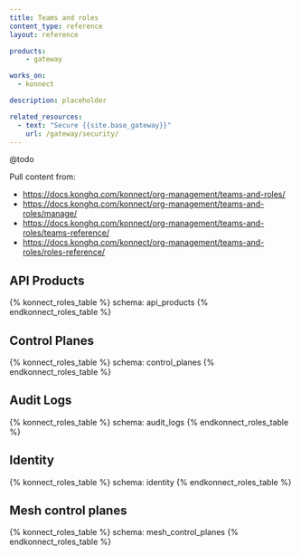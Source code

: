 ```yaml
---
title: Teams and roles
content_type: reference
layout: reference

products:
    - gateway

works_on:
  - konnect

description: placeholder

related_resources:
  - text: "Secure {{site.base_gateway}}"
    url: /gateway/security/
---
```


@todo

Pull content from:
* https://docs.konghq.com/konnect/org-management/teams-and-roles/
* https://docs.konghq.com/konnect/org-management/teams-and-roles/manage/
* https://docs.konghq.com/konnect/org-management/teams-and-roles/teams-reference/
* https://docs.konghq.com/konnect/org-management/teams-and-roles/roles-reference/


## API Products

<!-- vale off -->
{% konnect_roles_table %}
schema: api_products
{% endkonnect_roles_table %}
<!-- vale on -->

## Control Planes

<!-- vale off -->
{% konnect_roles_table %}
schema: control_planes
{% endkonnect_roles_table %}
<!-- vale on -->

## Audit Logs

<!-- vale off -->
{% konnect_roles_table %}
schema: audit_logs
{% endkonnect_roles_table %}
<!-- vale on -->

## Identity

<!-- vale off -->
{% konnect_roles_table %}
schema: identity
{% endkonnect_roles_table %}
<!-- vale on -->

## Mesh control planes

<!-- vale off -->
{% konnect_roles_table %}
schema: mesh_control_planes
{% endkonnect_roles_table %}
<!-- vale on -->
